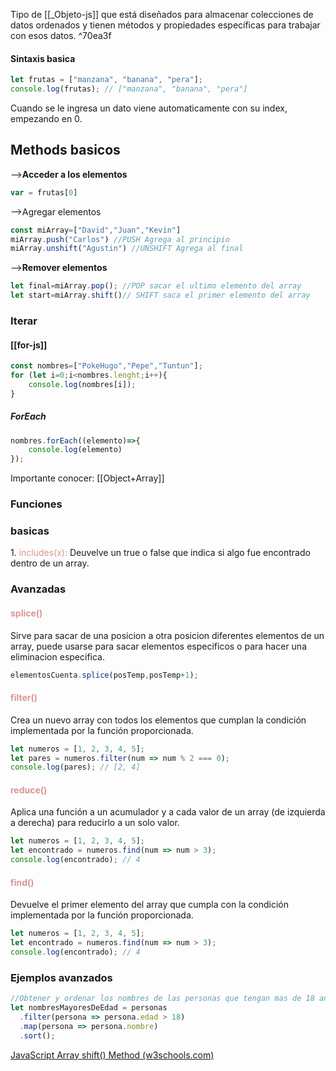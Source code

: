 Tipo de [[_Objeto-js]] que está diseñados para almacenar colecciones de datos ordenados y tienen métodos y propiedades específicas para trabajar con esos datos. ^70ea3f

#### Sintaxis basica
```javascript
let frutas = ["manzana", "banana", "pera"];
console.log(frutas); // ["manzana", "banana", "pera"]
```

Cuando se le ingresa un dato viene automaticamente con su index, empezando en 0.
## Methods basicos

-->**Acceder a los elementos**
```js
var = frutas[0]
```

-->Agregar elementos
```js
const miArray=["David","Juan","Kevin"]
miArray.push("Carlos") //PUSH Agrega al principio
miArray.unshift("Agustin") //UNSHIFT Agrega al final
```

-->**Remover elementos**
```js
let final=miArray.pop(); //POP sacar el ultimo elemento del array
let start=miArray.shift()// SHIFT saca el primer elemento del array
```
### Iterar 
#### [[for-js]]
```js
const nombres=["PokeHugo","Pepe","Tuntun"];
for (let i=0;i<nombres.lenght;i++){
	console.log(nombres[i]);
}
```
##### ForEach
```js
nombres.forEach((elemento)=>{
	console.log(elemento)
});
```

Importante conocer: [[Object+Array]]

### Funciones

### basicas

 1.<font color="#d99694"> includes(x):</font> Deuvelve un true o false que indica si algo fue encontrado dentro de un array. 

### Avanzadas

#### <font color="#d99694">splice()</font>
Sirve para sacar de una posicion a otra posicion diferentes elementos de un array, puede usarse para sacar elementos especificos o para hacer una eliminacion especifica.
```js
elementosCuenta.splice(posTemp,posTemp+1);
```

#### <font color="#d99694">filter()</font>
Crea un nuevo array con todos los elementos que cumplan la condición implementada por la función proporcionada.
```javascript
let numeros = [1, 2, 3, 4, 5];
let pares = numeros.filter(num => num % 2 === 0);
console.log(pares); // [2, 4]
```

#### <font color="#d99694">reduce()</font>
Aplica una función a un acumulador y a cada valor de un array (de izquierda a derecha) para reducirlo a un solo valor.
```javascript
let numeros = [1, 2, 3, 4, 5];
let encontrado = numeros.find(num => num > 3);
console.log(encontrado); // 4
```

#### <font color="#d99694">find()</font>
Devuelve el primer elemento del array que cumpla con la condición implementada por la función proporcionada.
```javascript
let numeros = [1, 2, 3, 4, 5];
let encontrado = numeros.find(num => num > 3);
console.log(encontrado); // 4
```

### Ejemplos avanzados
```javascript 
//Obtener y ordenar los nombres de las personas que tengan mas de 18 anios
let nombresMayoresDeEdad = personas
  .filter(persona => persona.edad > 18)
  .map(persona => persona.nombre)
  .sort();
```
[JavaScript Array shift() Method (w3schools.com)](https://www.w3schools.com/jsref/jsref_shift.asp)